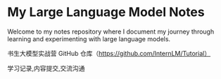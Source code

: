 # My Large Language Model Notes

Welcome to my notes repository where I document my journey through learning and experimenting with large language models.

书生大模型实战营 GitHub 仓库（https://github.com/InternLM/Tutorial）



学习记录,内容提交,交流沟通


